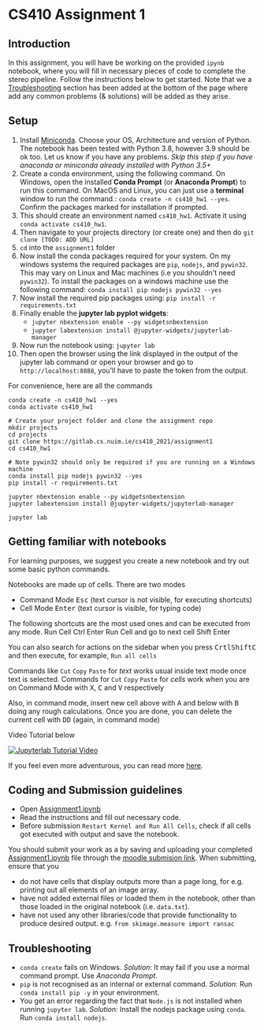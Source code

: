# CS410 Assignment 1

## Introduction

In this assignment, you will have be working on the provided `ipynb` notebook, 
where you will fill in necessary pieces of code to complete the stereo pipeline. 
Follow the instructions below to get started. Note that we a [Troubleshooting](#troubleshooting) section has been added at the bottom of the page where add any common problems (& solutions) will be added as they arise.

## Setup
1. Install [Miniconda](https://docs.conda.io/en/latest/miniconda.html). Choose your OS, Architecture and version of Python. The notebook has been tested with Python 3.8, however 3.9 should be ok too. Let us know if you have any problems. _Skip this step if you have anaconda or miniconda already installed with Python 3.5+_
1. Create a conda environment, using the following command. On Windows, open the installed **Conda Prompt** (or **Anaconda Prompt**) to run this command. On MacOS and Linux, you can just use a **terminal** window to run the command.: `conda create -n cs410_hw1 --yes`. Confirm the packages marked for installation if prompted.
1. This should create an environment named `cs410_hw1`. Activate it using `conda activate cs410_hw1`.
1. Then navigate to your projects directory (or create one) and then do `git clone [TODO: ADD URL]`
1. `cd` into the `assignment1` folder 
1. Now install the conda packages required for your system. On my windows systems the required packages are `pip`, `nodejs`, and `pywin32`. This may vary on Linux and Mac machines (i.e you shouldn't need `pywin32`). To install the packages on a windows machine use the following command: `conda install pip nodejs pywin32 --yes`
1. Now install the required pip packages using: `pip install -r requirements.txt`
1. Finally enable the __jupyter lab pyplot widgets__:
    - `jupyter nbextension enable --py widgetsnbextension`
    - `jupyter labextension install @jupyter-widgets/jupyterlab-manager`
1. Now run the notebook using: `jupyter lab`
1. Then open the browser using the link displayed in the output of the jupyter lab command 
or open your browser and go to `http://localhost:8888`, you'll have to paste the token from the output. 

For convenience, here are all the commands
```
conda create -n cs410_hw1 --yes
conda activate cs410_hw1

# Create your project folder and clone the assignment repo
mkdir projects
cd projects
git clone https://gitlab.cs.nuim.ie/cs410_2021/assignment1
cd cs410_hw1

# Note pywin32 should only be required if you are running on a Windows machine
conda install pip nodejs pywin32 --yes
pip install -r requirements.txt

jupyter nbextension enable --py widgetsnbextension
jupyter labextension install @jupyter-widgets/jupyterlab-manager

jupyter lab
```

## Getting familiar with notebooks

For learning purposes, we suggest you create a new notebook and try out some basic python commands.

Notebooks are made up of cells. There are two modes
- Command Mode <kbd>Esc</kbd> (text cursor is not visible, for executing shortcuts)
- Cell Mode <kbd>Enter</kbd> (text cursor is visible, for typing code)

The following shortcuts are the most used ones and can be executed from any mode.
Run Cell Ctrl Enter
Run Cell and go to next cell Shift Enter

You can also search for actions on the sidebar when you press <kbd>Crtl</kbd><kbd>Shift</kbd><kbd>C</kbd> 
and then execute, for example, `Run all cells`

Commands like `Cut` `Copy` `Paste` for _text_ works usual inside text mode once text is selected.
Commands for `Cut` `Copy` `Paste` for _cells_ work when you are on Command Mode
with <kbd>X</kbd>, <kbd>C</kbd> and <kbd>V</kbd> respectively
 
Also, in command mode, insert new cell above with <kbd>A</kbd> and below with <kbd>B</kbd> doing any rough calculations. 
Once you are done, you can delete the current cell with <kbd>D</kbd><kbd>D</kbd> (again, in command mode) 
 
Video Tutorial below
 
[![Jupyterlab Tutorial Video](https://i.imgur.com/jkiUkN7.png)](https://youtu.be/pxirOmilQ3A)
 
If you feel even more adventurous, you can read more [here](https://jupyterlab.readthedocs.io/en/stable/user/interface.html#keyboard-shortcuts).
 
 

## Coding and Submission guidelines

- Open [Assignment1.ipynb](Assignment1.ipynb)
- Read the instructions and fill out necessary code.
- Before submission `Restart Kernel and Run All Cells`, 
check if all cells got executed with output and save the notebook.

You should submit your work as a by saving and uploading your completed [Assignment1.ipynb](Assignment1.ipynb) file through 
the [moodle submision link](https://moodle.maynoothuniversity.ie/mod/assign/view.php?id=247137). When submitting, ensure that you
- do not have cells that display outputs more than a page long, for e.g. printing out all elements of an image array.
- have not added external files or loaded them in the notebook, other than those loaded in the original notebook (i.e. `data.txt`).
- have not used any other libraries/code that provide functionality to produce desired output. e.g. `from skimage.measure import ransac`

## Troubleshooting

- `conda create` fails on Windows. _Solution_: It may fail if you use a normal command prompt. Use _Anaconda Prompt_.
- `pip` is not recognised as an internal or external command. _Solution_: Run `conda install pip -y` in your environment.
- You get an error regarding the fact that `Node.js` is not installed when running `jupyter lab`. _Solution_: Install the nodejs package using `conda`. Run `conda install nodejs`. 

